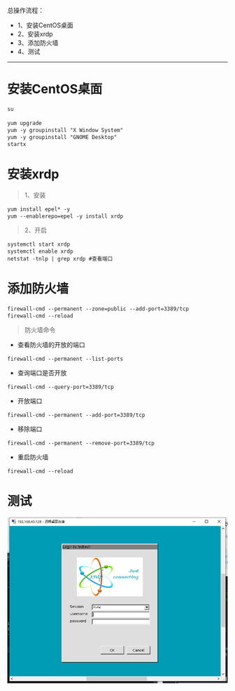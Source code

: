 总操作流程：
- 1、安装CentOS桌面
- 2、安装xrdp
- 3、添加防火墙
- 4、测试

***

# 安装CentOS桌面

```shell
su

yum upgrade
yum -y groupinstall "X Window System" 
yum -y groupinstall "GNOME Desktop"
startx
```
# 安装xrdp

> 1、安装

```shell
yum install epel* -y
yum --enablerepo=epel -y install xrdp
```
> 2、开启
```
systemctl start xrdp
systemctl enable xrdp
netstat -tnlp | grep xrdp #查看端口
```

# 添加防火墙

```shell
firewall-cmd --permanent --zone=public --add-port=3389/tcp
firewall-cmd --reload
```

>防火墙命令

- 查看防火墙的开放的端口

```
firewall-cmd --permanent --list-ports
```

- 查询端口是否开放

```
firewall-cmd --query-port=3389/tcp
```

- 开放端口

```
firewall-cmd --permanent --add-port=3389/tcp
```

- 移除端口

```
firewall-cmd --permanent --remove-port=3389/tcp
```

- 重启防火墙

```
firewall-cmd --reload
```

# 测试


![](image/2-1.png)

